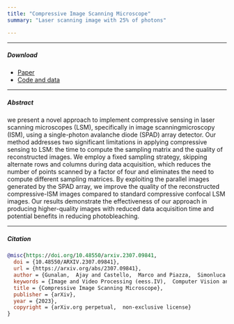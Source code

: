```yaml
---
title: "Compressive Image Scanning Microscope" 
summary: "Laser scanning image with 25% of photons"  

---
```


---

##### Download

+ [Paper](https://arxiv.org/pdf/2307.09841)
+ [Code and data](https://github.com/ajaygunalan/Compressive-Image-Scanning-Microscope/blob/main/compressive_ism/Compressive-ISM.ipynb)

---

##### Abstract

we present a novel approach to implement compressive sensing in laser scanning microscopes (LSM), specifically in image scanningmicroscopy (ISM), using a single-photon avalanche diode (SPAD) array detector. Our method addresses two significant limitations in applying compressive sensing to LSM: the time to compute the sampling matrix and the quality of reconstructed images. We employ a fixed sampling strategy, skipping alternate rows and columns during data acquisition, which reduces the number of points scanned by a factor of four and eliminates the need to compute different sampling matrices. By exploiting the parallel images generated by the SPAD array, we improve the quality of the reconstructed compressive-ISM images compared to standard compressive confocal LSM images. Our results demonstrate the effectiveness of our approach in producing higher-quality images with reduced data acquisition time and potential benefits in reducing photobleaching.

---


##### Citation

```BibTeX
@misc{https://doi.org/10.48550/arxiv.2307.09841,
  doi = {10.48550/ARXIV.2307.09841},
  url = {https://arxiv.org/abs/2307.09841},
  author = {Gunalan,  Ajay and Castello,  Marco and Piazza,  Simonluca and Li,  Shunlei and Diaspro,  Alberto and Mattos,  Leonardo S. and Bianchini,  Paolo},
  keywords = {Image and Video Processing (eess.IV),  Computer Vision and Pattern Recognition (cs.CV),  Signal Processing (eess.SP),  Optics (physics.optics),  FOS: Electrical engineering,  electronic engineering,  information engineering,  FOS: Electrical engineering,  electronic engineering,  information engineering,  FOS: Computer and information sciences,  FOS: Computer and information sciences,  FOS: Physical sciences,  FOS: Physical sciences},
  title = {Compressive Image Scanning Microscope},
  publisher = {arXiv},
  year = {2023},
  copyright = {arXiv.org perpetual,  non-exclusive license}
}
```


